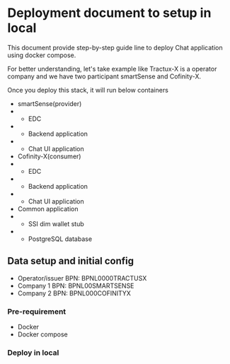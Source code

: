 # Deployment document to setup in local

This document provide step-by-step guide line to deploy Chat application using docker compose.

For better understanding, let's take example like Tractux-X is a operator company and we have two participant smartSense and Cofinity-X.


Once you deploy this stack, it will run below containers

- smartSense(provider)
- - EDC
- - Backend application
- - Chat UI application 
- Cofinity-X(consumer)
- - EDC
- - Backend application 
- - Chat UI application
- Common application 
- - SSI dim wallet stub 
- - PostgreSQL database


## Data setup and initial config

- Operator/issuer BPN: BPNL0000TRACTUSX
- Company 1 BPN: BPNL00SMARTSENSE
- Company 2 BPN: BPNL000COFINITYX


### Pre-requirement
- Docker 
- Docker compose

### Deploy in local